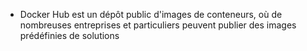 - Docker Hub est un dépôt public d'images de conteneurs, où de nombreuses entreprises et particuliers peuvent publier des images prédéfinies de solutions
